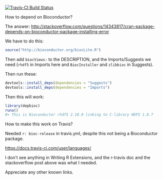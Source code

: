 
<!-- README.md is generated from README.Rmd. Please edit that file -->
[![Travis-CI Build Status](https://travis-ci.org/diminutive/depbioc.svg?branch=master)](https://travis-ci.org/diminutive/depbioc)

How to depend on Bioconductor?

The answer: <http://stackoverflow.com/questions/14343817/cran-package-depends-on-bioconductor-package-installing-error>

We have to do this:

``` r
source("http://bioconductor.org/biocLite.R")
```

Then add `biocViews:` to the DESCRIPTION, and the Imports/Suggests we need (`rhdf5` in Imports here and `BiocInstaller` and `zlibbioc` in Suggests).

Then run these:

``` r
devtools::install_deps(dependencies = "Suggests")
devtools::install_deps(dependencies = "Imports")
```

Then this will work:

``` r
library(depbioc)
runa()
#> This is Bioconductor rhdf5 2.18.0 linking to C-library HDF5 1.8.7
```

How to make this work on Travis?

Needed `r: bioc-release` in travis.yml, despite this not being a Bioconductor package.

<https://docs.travis-ci.com/user/languages/>

I don't see anything in Writing R Extensions, and the r-travis doc and the stackoverflow post above was what I needed.

Appreciate any other known links.
